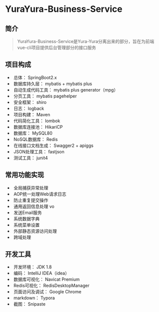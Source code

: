 # YuraYura-Business-Service



## 简介

> YuraYura-Business-Service是Yura-Yura分离出来的部分，旨在为前端vue-cli项目提供后台管理部分的接口服务

## 项目构成

- ​    总体： SpringBoot2.x
- ​    数据库持久层： mybatis + mybatis plus
- ​    自动生成代码工具： mybatis plus generator（mpg）
- ​    分页工具： mybatis pagehelper
- ​    安全框架： shiro
- ​    日志： logback
- ​    项目构建： Maven
- ​    代码简化工具： lombok
- ​    数据库连接池： HikariCP
- ​    数据库： MySQL80
- ​    NoSQL数据库： Redis
- ​    在线接口文档生成： Swagger2 + apiggs
- ​    JSON处理工具： fastjson
- ​    测试工具： junit4

## 常用功能实现

- ​    全局捕获异常处理
- ​    AOP统一处理Web请求日志
- ​    防止重复提交操作
- ​    通用返回信息处理 vo
- ​    发送Email服务
- ​    系统数据字典
- ​    系统菜单设置
- ​    外部静态资源访问处理
- ​    跨域处理

## 开发工具

- ​    开发环境： JDK 1.8
- ​    编码： IntelliJ IDEA（idea）
- ​    数据库可视化： Navicat Premium
- ​    Redis可视化： RedisDesktopManager
- ​    页面访问及调试： Google Chrome
- ​    markdown： Typora
- ​    截图： Snipaste

